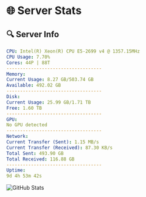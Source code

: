 # 🌐 Server Stats
## 🔍 Server Info
```yaml
CPU: Intel(R) Xeon(R) CPU E5-2699 v4 @ 1357.15MHz
CPU Usage: 7.70%
Cores: 44P | 88T
-----------------------------------
Memory:
Current Usage: 8.27 GB/503.74 GB
Available: 492.02 GB
-----------------------------------
Disk:
Current Usage: 25.99 GB/1.71 TB
Free: 1.60 TB
-----------------------------------
GPU:
No GPU detected
-----------------------------------
Network:
Current Transfer (Sent): 1.15 MB/s
Current Transfer (Received): 87.30 KB/s
Total Sent: 493.90 GB
Total Received: 116.88 GB
-----------------------------------
Uptime:
9d 4h 53m 42s
```
![GitHub Stats](https://img.shields.io/badge/Updated-2025-04-28_22:02:30-blue)